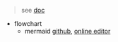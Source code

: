 > see [doc](https://doc.weixin.qq.com/sheet/e3_AewAbwYdADQ103XZmxZRW2pNJpEew?scode=AJEAIQdfAAocjIQ56rAcMATAZtAPI&tab=BB08J2)


- flowchart
    - mermaid [github](https://github.com/mermaid-js/mermaid), [online editor](https://mermaid.live/)
